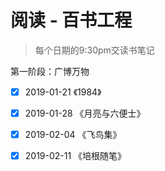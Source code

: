 # 阅读 - 百书工程

> 每个日期的9:30pm交读书笔记

第一阶段：广博万物

- [x] 2019-01-21 《1984》

- [x] 2019-01-28 《月亮与六便士》

- [x] 2019-02-04 《飞鸟集》

- [x] 2019-02-11 《培根随笔》
